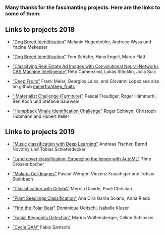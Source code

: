 
### Many thanks for the fascinanting projects. Here are the links to some of them:

## Links to projects 2018

* ["Dog Breed Identification"](https://drive.google.com/file/d/1fogRymiuGJL8c-mXs4mwEg1DHD_Tkei0/view?usp=sharing) Melanie Hugentobler, Andreea Wyss und Yacine Mekesser

* ["Dog Breed Identification"](posters/Poster_Dog_Breed_Identification.pptx/pdf) Tom Schäfer, Hans Engeli, Marco Flatt

* ["Classifying Real Estate Ad Images with Convolutional Neural Networks CAS Machine Intelligence"](posters/Poster_E06.pdf) Reto Camenzind, Lukas Stöcklin, Julia Sulc

* ["Deep Fruits"](posters/Praesentation_Deep_Fruits.pdf) Frank Meier, Georgios Laios, and Giovanni Lopez see also on github [meierfra/deep_fruits](https://github.com/meierfra/deep_fruits)

* ["iMaterialist Challenge (Furniture)"](https://drive.google.com/open?id=1g1R1vXwk-yM50xzqSbWyxiZj42L06sNq) Pascal Freudiger, Roger Hämmertli, Ben Koch und Stefanie Saurwein

* ["Humpback Whale Identification Challenge"](posters/Whale.pdf) Roger Schwyn, Christoph Hubmann and Hubert Keller

## Links to projects 2019

* ["Music classification with Deep Learning"](posters/ClassicalPianoMidiPage-2019.pdf) Andreas Fischer, Bernd Novotny und Tobias Schieferdecker

* ["Land cover classification: Squeezing the lemon with AutoML"](posters/dl_poster.pdf) Timo Grossenbacher

* ["Malaria Cell Images"](posters/malaria_poster.pdf) Pascal Wenger, Vinzenz Frauchiger und Tobias Steinbach

* ["Classification with CelebA"](posters/Plakat_DL.pdf) Merola Davide, Pauli Christian

* ["Plant Seedlings Classification"](posters/Plakat_Seedlings.pdf) Ana Cira Garita Solano, Anna Riedo

* ["Find the Polar Bear"](posters/Poster_V5.pdf) Dominique Ueltschi, Isabelle Kluser

* ["Facial Keypoints Detection"](posters/Facial_Keypoints_Detection.pdf) Marius Wolfensberger, Céline Schlosser

* ["Cycle GAN"](posters/GAN.pdf) Fabio Santschi
